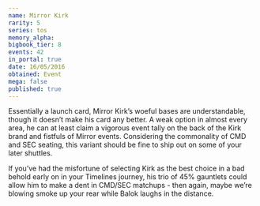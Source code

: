 ```yaml
---
name: Mirror Kirk
rarity: 5
series: tos
memory_alpha:
bigbook_tier: 8
events: 42
in_portal: true
date: 16/05/2016
obtained: Event
mega: false
published: true
---
```


Essentially a launch card, Mirror Kirk’s woeful bases are understandable, though it doesn’t make his card any better. A weak option in almost every area, he can at least claim a vigorous event tally on the back of the Kirk brand and fistfuls of Mirror events. Considering the commonality of CMD and SEC seating, this variant should be fine to ship out on some of your later shuttles.

If you’ve had the misfortune of selecting Kirk as the best choice in a bad behold early on in your Timelines journey, his trio of 45% gauntlets could allow him to make a dent in CMD/SEC matchups - then again, maybe we’re blowing smoke up your rear while Balok laughs in the distance.

